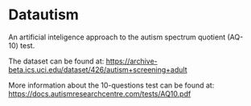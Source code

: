 # Datautism

An artificial inteligence approach to the autism spectrum quotient (AQ-10) test.

The dataset can be found at: https://archive-beta.ics.uci.edu/dataset/426/autism+screening+adult

More information about the 10-questions test can be found at: https://docs.autismresearchcentre.com/tests/AQ10.pdf
